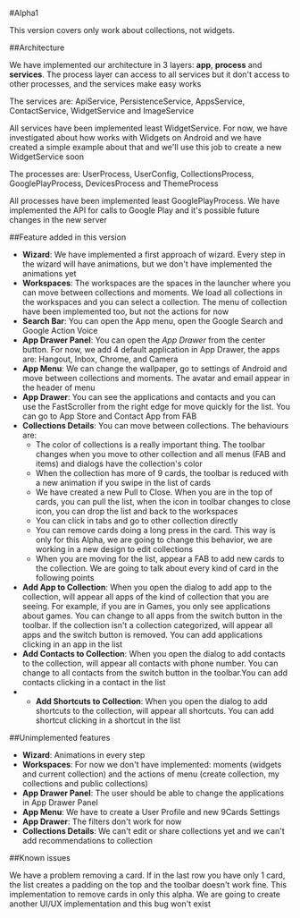 #Alpha1

This version covers only work about collections, not widgets. 

##Architecture

We have implemented our architecture in 3 layers: **app**, **process** and **services**. The process layer can access to all services but it don't access to other processes, and the services make easy works

The services are: ApiService, PersistenceService, AppsService, ContactService, WidgetService and ImageService

All services have been implemented least WidgetService. For now, we have investigated about how works with Widgets on Android and we have created a simple example about that and we'll use this job to create a new WidgetService soon

The processes are: UserProcess, UserConfig, CollectionsProcess, GooglePlayProcess, DevicesProcess and ThemeProcess

All processes have been implemented least GooglePlayProcess. We have implemented the API for calls to Google Play and it's possible future changes in the new server

##Feature added in this version

* **Wizard**: We have implemented a first approach of wizard. Every step in the wizard will have animations, but we don't have implemented the animations yet
* **Workspaces**: The workspaces are the spaces in the launcher where you can move between collections and moments. We load all collections in the workspaces and you can select a collection. The menu of collection have been implemented too, but not the actions for now
* **Search Bar**: You can open the App menu, open the Google Search and Google Action Voice
* **App Drawer Panel**: You can open the *App Drawer* from the center button. For now, we add 4 default application in App Drawer, the apps are: Hangout, Inbox, Chrome, and Camera
* **App Menu**: We can change the wallpaper, go to settings of Android and move between collections and moments. The avatar and email appear in the header of menu
* **App Drawer**: You can see the applications and contacts and you can use the FastScroller from the right edge for move quickly for the list. You can go to App Store and Contact App from FAB
* **Collections Details**: You can move between collections. The behaviours are: 
	* The color of collections is a really important thing. The toolbar changes when you move to other collection and all menus (FAB and items) and dialogs have the collection's color
	* When the collection has more of 9 cards, the toolbar is reduced with a new animation if you swipe in the list of cards
	* We have created a new Pull to Close. When you are in the top of cards, you can pull the list, when the icon in toolbar changes to close icon, you can drop the list and back to the workspaces
	* You can click in tabs and go to other collection directly 
	* You can remove cards doing a long press in the card. This way is only for this Alpha, we are going to change this behavior, we are working in a new design to edit collections
	* When you are moving for the list, appear a FAB to add new cards to the collection. We are going to talk about every kind of card in the following points
* **Add App to Collection**: When you open the dialog to add app to the collection, will appear all apps of the kind of collection that you are seeing. For example, if you are in Games, you only see applications about games. You can change to all apps from the switch button in the toolbar. If the collection isn't a collection categorized, will appear all apps and the switch button is removed. You can add applications clicking in an app in the list
* **Add Contacts to Collection**: When you open the dialog to add contacts to the collection, will appear all contacts with phone number. You can change to all contacts from the switch button in the toolbar.You can add contacts clicking in a contact in the list
* * **Add Shortcuts to Collection**: When you open the dialog to add shortcuts to the collection, will appear all shortcuts. You can add shortcut clicking in a shortcut in the list

##Unimplemented features

* **Wizard**: Animations in every step
* **Workspaces**: For now we don't have implemented: moments (widgets and current collection) and the actions of menu (create collection, my collections and public collections)
* **App Drawer Panel**: The user should be able to change the applications in App Drawer Panel
* **App Menu**: We have to create a User Profile and new 9Cards Settings
* **App Drawer**: The filters don't work for now
* **Collections Details**: We can't edit or share collections yet and we can't add recommendations to collection

##Known issues

We have a problem removing a card. If in the last row you have only 1 card, the list creates a padding on the top and the toolbar doesn't work fine. This implementation to remove cards in only this alpha. We are going to create another UI/UX implementation and this bug won't exist
